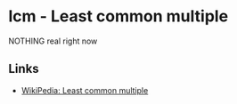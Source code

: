 # lcm - Least common multiple

NOTHING real right now

## Links

- [WikiPedia: Least common multiple](https://en.wikipedia.org/wiki/Least_common_multiple)

